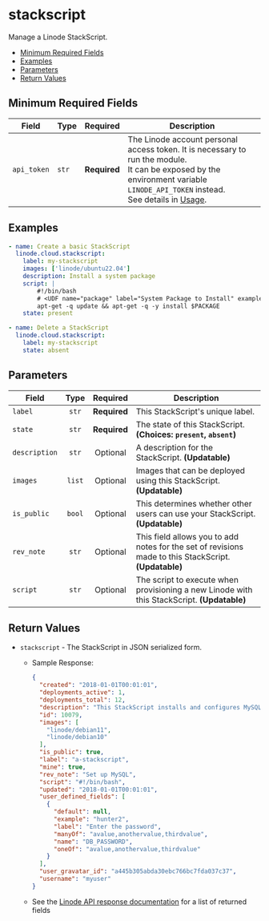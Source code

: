 # stackscript

Manage a Linode StackScript.

- [Minimum Required Fields](#minimum-required-fields)
- [Examples](#examples)
- [Parameters](#parameters)
- [Return Values](#return-values)

## Minimum Required Fields
| Field       | Type  | Required     | Description                                                                                                                                                                                                              |
|-------------|-------|--------------|--------------------------------------------------------------------------------------------------------------------------------------------------------------------------------------------------------------------------|
| `api_token` | `str` | **Required** | The Linode account personal access token. It is necessary to run the module. <br/>It can be exposed by the environment variable `LINODE_API_TOKEN` instead. <br/>See details in [Usage](https://github.com/linode/ansible_linode?tab=readme-ov-file#usage). |

## Examples

```yaml
- name: Create a basic StackScript
  linode.cloud.stackscript:
    label: my-stackscript
    images: ['linode/ubuntu22.04']
    description: Install a system package
    script: |
        #!/bin/bash
        # <UDF name="package" label="System Package to Install" example="nginx" default="">
        apt-get -q update && apt-get -q -y install $PACKAGE
    state: present
```

```yaml
- name: Delete a StackScript
  linode.cloud.stackscript:
    label: my-stackscript
    state: absent
```


## Parameters

| Field     | Type | Required | Description                                                                  |
|-----------|------|----------|------------------------------------------------------------------------------|
| `label` | <center>`str`</center> | <center>**Required**</center> | This StackScript's unique label.   |
| `state` | <center>`str`</center> | <center>**Required**</center> | The state of this StackScript.  **(Choices: `present`, `absent`)** |
| `description` | <center>`str`</center> | <center>Optional</center> | A description for the StackScript.  **(Updatable)** |
| `images` | <center>`list`</center> | <center>Optional</center> | Images that can be deployed using this StackScript.  **(Updatable)** |
| `is_public` | <center>`bool`</center> | <center>Optional</center> | This determines whether other users can use your StackScript.  **(Updatable)** |
| `rev_note` | <center>`str`</center> | <center>Optional</center> | This field allows you to add notes for the set of revisions made to this StackScript.  **(Updatable)** |
| `script` | <center>`str`</center> | <center>Optional</center> | The script to execute when provisioning a new Linode with this StackScript.  **(Updatable)** |

## Return Values

- `stackscript` - The StackScript in JSON serialized form.

    - Sample Response:
        ```json
        {
          "created": "2018-01-01T00:01:01",
          "deployments_active": 1,
          "deployments_total": 12,
          "description": "This StackScript installs and configures MySQL",
          "id": 10079,
          "images": [
            "linode/debian11",
            "linode/debian10"
          ],
          "is_public": true,
          "label": "a-stackscript",
          "mine": true,
          "rev_note": "Set up MySQL",
          "script": "#!/bin/bash",
          "updated": "2018-01-01T00:01:01",
          "user_defined_fields": [
            {
              "default": null,
              "example": "hunter2",
              "label": "Enter the password",
              "manyOf": "avalue,anothervalue,thirdvalue",
              "name": "DB_PASSWORD",
              "oneOf": "avalue,anothervalue,thirdvalue"
            }
          ],
          "user_gravatar_id": "a445b305abda30ebc766bc7fda037c37",
          "username": "myuser"
        }
        ```
    - See the [Linode API response documentation](https://www.linode.com/docs/api/stackscripts/#stackscript-create__response-samples) for a list of returned fields


